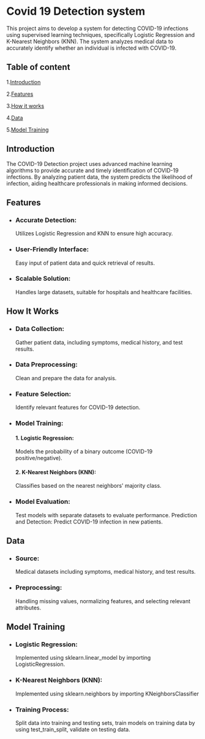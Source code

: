 
# Covid 19 Detection system
This project aims to develop a system for detecting COVID-19 infections using supervised learning techniques, specifically Logistic Regression and K-Nearest Neighbors (KNN). The system analyzes medical data to accurately identify whether an individual is infected with COVID-19.


## Table of content

1.[Introduction]()

2.[Features]()

3.[How it works]()

4.[Data]()

5.[Model Training]()







## Introduction

The COVID-19 Detection project uses advanced machine learning algorithms to provide accurate and timely identification of COVID-19 infections. By analyzing patient data, the system predicts the likelihood of infection, aiding healthcare professionals in making informed decisions.



## Features
- ### Accurate Detection: 
   Utilizes Logistic Regression and KNN to ensure high accuracy.
- ### User-Friendly Interface: 
  Easy input of patient data and quick retrieval of results.
- ### Scalable Solution: 
  Handles large datasets, suitable for hospitals and healthcare facilities.

## How It Works
- ### Data Collection: 
  Gather patient data, including symptoms, medical history, and test results.

- ### Data Preprocessing: 
  Clean and prepare the data for analysis.

- ### Feature Selection: 
  Identify relevant features for COVID-19 detection.

- ### Model Training:
  #### 1. Logistic Regression: 
     Models the probability of a binary outcome (COVID-19 positive/negative).
  #### 2. K-Nearest Neighbors (KNN): 
  Classifies based on the nearest neighbors' majority class.

- ### Model Evaluation: 
  Test models with separate datasets to evaluate performance.
  Prediction and Detection: Predict COVID-19 infection in new patients.

## Data
- ### Source: 
  Medical datasets including symptoms, medical history, and test results.

- ### Preprocessing: 
  Handling missing values, normalizing features, and selecting relevant attributes.
## Model Training
- ### Logistic Regression: 
  Implemented using sklearn.linear_model by importing LogisticRegression.
- ### K-Nearest Neighbors (KNN): 
  Implemented using sklearn.neighbors by importing KNeighborsClassifier
- ### Training Process: 
  Split data into training and testing sets, train models on training data by using test_train_split, validate on testing data.
